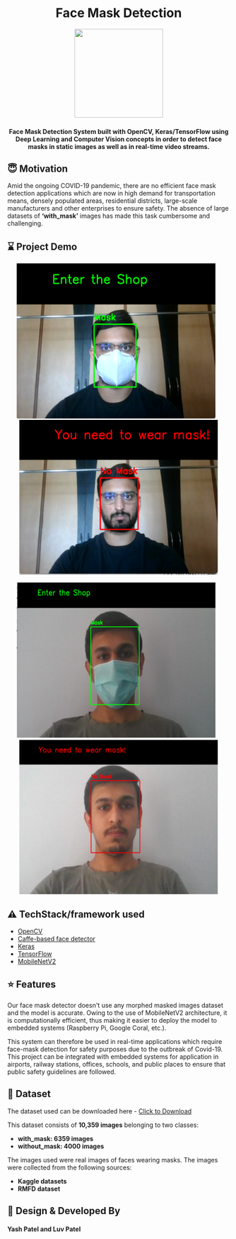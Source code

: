 <h1 align="center">Face Mask Detection</h1>

<div align= "center"><img src="https://github.com/Vrushti24/Face-Mask-Detection/blob/logo/Logo/facemaskdetection.ai%20%40%2051.06%25%20(CMYK_GPU%20Preview)%20%2018-02-2021%2018_33_18%20(2).png" width="200" height="200"/>
  <h4>Face Mask Detection System built with OpenCV, Keras/TensorFlow using Deep Learning and Computer Vision concepts in order to detect face masks in static images as well as in real-time video streams.</h4>
</div>

## :innocent: Motivation
Amid the ongoing COVID-19 pandemic, there are no efficient face mask detection applications which are now in high demand for transportation means, densely populated areas, residential districts, large-scale manufacturers and other enterprises to ensure safety. The absence of large datasets of __‘with_mask’__ images has made this task cumbersome and challenging.

## :hourglass: Project Demo
<p align="center"><img src="https://github.com/Yash54/Face-Mask-Detection/blob/main/Documents/Screenshots/Yash_with_mask.png" width="450" height="350">&nbsp;&nbsp;&nbsp; <img src="https://github.com/Yash54/Face-Mask-Detection/blob/main/Documents/Screenshots/Yash_without_mask.png" width="450" height="350"></p>

<p align="center"><img src="https://github.com/Yash54/Face-Mask-Detection/blob/main/Documents/Screenshots/Luv_with_mask.png" width="450" height="350">&nbsp;&nbsp;&nbsp;<img src="https://github.com/Yash54/Face-Mask-Detection/blob/main/Documents/Screenshots/Luv_without_mask.png" width="450" height="350"></p>

## :warning: TechStack/framework used

- [OpenCV](https://opencv.org/)
- [Caffe-based face detector](https://caffe.berkeleyvision.org/)
- [Keras](https://keras.io/)
- [TensorFlow](https://www.tensorflow.org/)
- [MobileNetV2](https://arxiv.org/abs/1801.04381)

## :star: Features
Our face mask detector doesn't use any morphed masked images dataset and the model is accurate. Owing to the use of MobileNetV2 architecture, it is computationally efficient, thus making it easier to deploy the model to embedded systems (Raspberry Pi, Google Coral, etc.).

This system can therefore be used in real-time applications which require face-mask detection for safety purposes due to the outbreak of Covid-19. This project can be integrated with embedded systems for application in airports, railway stations, offices, schools, and public places to ensure that public safety guidelines are followed.

## :file_folder: Dataset
The dataset used can be downloaded here - [Click to Download](https://drive.google.com/drive/folders/19OaA3P7xO51vR_Tk5Gf6wOhpLIDjMt-K?usp=sharing)

This dataset consists of __10,359 images__ belonging to two classes:
*	__with_mask: 6359 images__
*	__without_mask: 4000 images__

The images used were real images of faces wearing masks. The images were collected from the following sources:

* __Kaggle datasets__ 
* __RMFD dataset__ 

## :handshake: Design & Developed By
#### Yash Patel and Luv Patel



